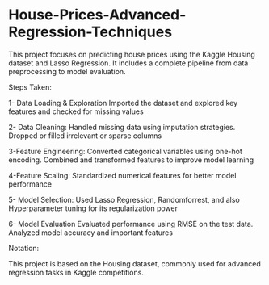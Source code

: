 # House-Prices-Advanced-Regression-Techniques
This project focuses on predicting house prices using the Kaggle Housing dataset and Lasso Regression. It includes a complete pipeline from data preprocessing to model evaluation.

Steps Taken:

1- Data Loading & Exploration
Imported the dataset and explored key features and checked for missing values

2- Data Cleaning: 
Handled missing data using imputation strategies. Dropped or filled irrelevant or sparse columns

3-Feature Engineering: 
Converted categorical variables using one-hot encoding. Combined and transformed features to improve model learning

4-Feature Scaling: 
Standardized numerical features for better model performance

5- Model Selection: 
Used Lasso Regression, Randomforrest, and also Hyperparameter tuning for its regularization power

6- Model Evaluation
Evaluated performance using RMSE on the test data. Analyzed model accuracy and important features



Notation:

This project is based on the Housing dataset, commonly used for advanced regression tasks in Kaggle competitions.

